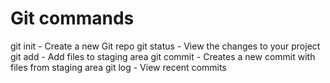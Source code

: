 # Git commands

git init - Create a new Git repo
git status - View the changes to your project
git add - Add files to staging area
git commit - Creates a new commit with files from staging area
git log - View recent commits
